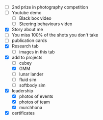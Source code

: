 - [ ] 2nd prize in photography competition
- [ ] Youtube demo
    - [ ] Black box video
    - [ ] Steering behaviours video
- [x] Story about me
- [ ] You miss 100% of the shots you don't take
- [ ] publication cards
- [x] Research tab
    - [ ] images in this tab
- [x] add to projects
    - [ ] cubey
    - [x] GMM
    - [ ] lunar lander
    - [ ] fluid sim
    - [ ] softbody sim
- [x] leadership
    - [x] photos of events
    - [x] photos of team
    - [x] murchhona
- [x] certificates